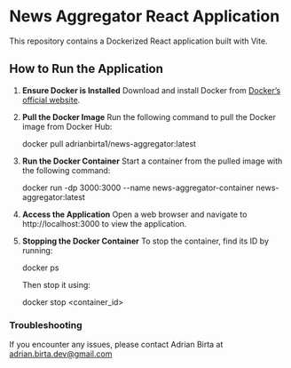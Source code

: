 # News Aggregator React Application

This repository contains a Dockerized React application built with Vite.

## How to Run the Application

1. **Ensure Docker is Installed**
   Download and install Docker from [Docker’s official website](https://www.docker.com/products/docker-desktop).

2. **Pull the Docker Image**
   Run the following command to pull the Docker image from Docker Hub:

   docker pull adrianbirta1/news-aggregator:latest

3. **Run the Docker Container**
   Start a container from the pulled image with the following command:

   docker run -dp 3000:3000 --name news-aggregator-container news-aggregator:latest

4. **Access the Application**
   Open a web browser and navigate to http://localhost:3000 to view the application.

5. **Stopping the Docker Container**
   To stop the container, find its ID by running:

    docker ps
   
   Then stop it using:

   docker stop <container_id>

### Troubleshooting
If you encounter any issues, please contact Adrian Birta at adrian.birta.dev@gmail.com
